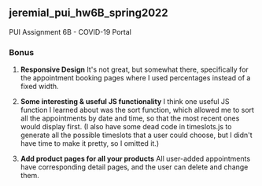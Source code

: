 ## jeremial_pui_hw6B_spring2022
PUI Assignment 6B - COVID-19 Portal

### Bonus
1.  **Responsive Design**
    It's not great, but somewhat there, specifically for the appointment booking pages where I used percentages instead of a fixed width. 
    
2. **Some interesting & useful JS functionality**
   I think one useful JS function I learned about
   was the sort function, which allowed me to 
   sort all the appointments by date and time, so that
   the most recent ones would display first. 
   (I also have some dead code in timeslots.js to 
   generate all the possible timeslots that a user
   could choose, but I didn't have time to make it
   pretty, so I omitted it.) 
   
3. **Add product pages for all your products**
   All user-added appointments have corresponding
   detail pages, and the user can delete and change them. 
